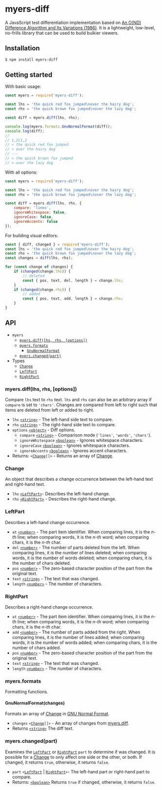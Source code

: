 # myers-diff

A JavaScript test differentiation implementation based on [An O(ND) Difference Algorithm and Its Variations (1986)](www.xmailserver.org/diff2.pdf).  It is a lightweight, low-level, no-frills library that can be used to build bulkier viewers.

## Installation

```bash
$ npm install myers-diff
```

## Getting started

With basic usage:

```js
const myers = require('myers-diff');

const lhs = 'the quick red fox jumped\nover the hairy dog';
const rhs = 'the quick brown fox jumped\nover the lazy dog';

const diff = myers.diff(lhs, rhs);

console.log(myers.formats.GnuNormalFormat(diff));
console.log(diff);
//
// 1,2c1,2
// < the quick red fox jumped
// < over the hairy dog
// ---
// > the quick brown fox jumped
// > over the lazy dog
```

With all options:

```js
const myers = require('myers-diff');

const lhs = 'the quick red fox jumped\nover the hairy dog';
const rhs = 'the quick brown fox jumped\nover the lazy dog';

const diff = myers.diff(lhs, rhs, {
    compare: 'lines',
    ignoreWhitespace: false,
    ignoreCase: false,
    ignoreAccents: false
});
```

For building visual editors:

```js
const { diff, changed } = require('myers-diff');
const lhs = 'the quick red fox jumped\nover the hairy dog';
const rhs = 'the quick brown fox jumped\nover the lazy dog';
const changes = diff(lhs, rhs);

for (const change of changes) {
    if (changed(change.lhs)) {
        // deleted
        const { pos, text, del, length } = change.lhs;
    }
    if (changed(change.rhs)) {
        // added
        const { pos, text, add, length } = change.rhs;
    }
}
```

## API

- `myers`
  - [`myers.diff(lhs, rhs, [options])`](#diff)
  - [`myers.formats`](#formats)
    - [`GnuNormalFormat`](#formats-gnunormalformat)
  - [`myers.changed(part)`](#changed)
- Types
  - [`Change`](#change)
  - [`LeftPart`](#leftpart)
  - [`RightPart`](#rightpart)

<a name="diff"></a>

### myers.diff(lhs, rhs, [options])

Compare `lhs` text to `rhs` text.  `lhs` and `rhs` can also be an arbitrary array if `compare` is set to `'chars'`.  Changes are compared from left to right such that items are deleted from left or added to right.

- `lhs` [`<string>`](https://developer.mozilla.org/en-US/docs/Web/JavaScript/Data_structures#String_type) - The left-hand side text to compare.
- `rhs` [`<string>`](https://developer.mozilla.org/en-US/docs/Web/JavaScript/Data_structures#String_type) - The right-hand side text to compare.
- `options` [`<object>`](https://developer.mozilla.org/en-US/docs/Web/JavaScript/Reference/Global_Objects/Object) - Diff options.
  - `compare` [`<string>`](https://developer.mozilla.org/en-US/docs/Web/JavaScript/Data_structures#String_type) - Comparison mode (`'lines'`, `'words'`, `'chars'`).
  - `ignoreWhitespace` [`<boolean>`](https://developer.mozilla.org/en-US/docs/Web/JavaScript/Data_structures#Boolean_type") - Ignores whitespace characters.
  - `ignoreCase` [`<boolean>`](https://developer.mozilla.org/en-US/docs/Web/JavaScript/Data_structures#Boolean_type") - Ignores whitespace characters.
  - `ignoreAccents` [`<boolean>`](https://developer.mozilla.org/en-US/docs/Web/JavaScript/Data_structures#Boolean_type") - Ignores accent characters.
- Returns: `<`[`Change`](#change)`[]>` - Returns an array of [Change](#change).

<a name="change"></a>

### Change

An object that describes a change occurrence between the  left-hand text and right-hand text.

- `lhs` [`<LeftPart>`](#leftpart)- Describes the left-hand change.
- `rhs` [`<RightPart>`](#rightpart) - Describes the right-hand change.

<a name="leftpart"></a>

### LeftPart

Describes a left-hand change occurrence.

- `at` [`<number>`](https://developer.mozilla.org/en-US/docs/Web/JavaScript/Data_structures#Number_type) - The part item identifier.  When comparing lines, it is the _n-th_ line; when comparing words, it is the _n-th_ word; when comparing chars, it is the _n-th_ char.
- `del` [`<number>`](https://developer.mozilla.org/en-US/docs/Web/JavaScript/Data_structures#Number_type) - The number of parts deleted from the left. When comparing lines, it is the number of lines deleted; when comparing words, it is the number of words deleted; when comparing chars, it is the number of chars deleted.
- `pos` [`<number>`](https://developer.mozilla.org/en-US/docs/Web/JavaScript/Data_structures#Number_type) - The zero-based character position of the part from the original text.
- `text` [`<string>`](https://developer.mozilla.org/en-US/docs/Web/JavaScript/Data_structures#String_type) - The text that was changed.
- `length` [`<number>`](https://developer.mozilla.org/en-US/docs/Web/JavaScript/Data_structures#Number_type) - The number of characters.

<a name="rightpart"></a>

### RightPart

Describes a right-hand change occurrence.

- `at` [`<number>`](https://developer.mozilla.org/en-US/docs/Web/JavaScript/Data_structures#Number_type) - The part item identifier.  When comparing lines, it is the _n-th_ line; when comparing words, it is the _n-th_ word; when comparing chars, it is the _n-th_ char.
- `add` [`<number>`](https://developer.mozilla.org/en-US/docs/Web/JavaScript/Data_structures#Number_type) - The number of parts added from the right. When comparing lines, it is the number of lines added; when comparing words, it is the number of words added; when comparing chars, it is the number of chars added.
- `pos` [`<number>`](https://developer.mozilla.org/en-US/docs/Web/JavaScript/Data_structures#Number_type) - The zero-based character position of the part from the original text.
- `text` [`<string>`](https://developer.mozilla.org/en-US/docs/Web/JavaScript/Data_structures#String_type) - The text that was changed.
- `length` [`<number>`](https://developer.mozilla.org/en-US/docs/Web/JavaScript/Data_structures#Number_type) - The number of characters.

<a name="formats"></a>

### myers.formats

Formatting functions.

#### GnuNormalFormat(changes)

Formats an array of [Change](#change) in [GNU Normal Format](https://www.gnu.org/software/diffutils/manual/html_node/Example-Normal.html#Example-Normal).

- `changes` `<`[`Change`](#change)`[]>` - An array of changes from [myers.diff](#diff).
- Returns [`<string>`](https://developer.mozilla.org/en-US/docs/Web/JavaScript/Data_structures#String_type) The diff text.

<a name="changed"></a>

### myers.changed(part)

Examines the [`LeftPart`](#leftpart) or [`RightPart`](#rightpart) `part` to determine if was changed.  It is possible for a [Change](#change) to only affect one side or the other, or both.  If changed, it returns `true`, otherwise, it returns `false`.

- `part` `<`[`LeftPart`](#leftpart) | [`RightPart`](#rightpart)`>`- The left-hand part or right-hand part to compare.
- Returns: [`<boolean>`](https://developer.mozilla.org/en-US/docs/Web/JavaScript/Data_structures#Boolean_type") Returns `true` if changed, otherwise, it returns `false`.
